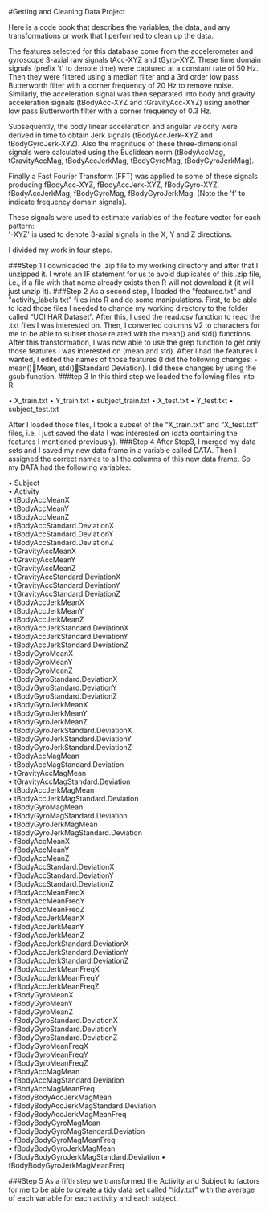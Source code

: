 #Getting and Cleaning Data Project

Here is a code book that describes the variables, the data, and any transformations or work that I performed to clean up the data.

The features selected for this database come from the accelerometer and gyroscope 3-axial raw signals tAcc-XYZ and tGyro-XYZ. These time domain signals (prefix 't' to denote time) were captured at a constant rate of 50 Hz. Then they were filtered using a median filter and a 3rd order low pass Butterworth filter with a corner frequency of 20 Hz to remove noise. Similarly, the acceleration signal was then separated into body and gravity acceleration signals (tBodyAcc-XYZ and tGravityAcc-XYZ) using another low pass Butterworth filter with a corner frequency of 0.3 Hz. 

Subsequently, the body linear acceleration and angular velocity were derived in time to obtain Jerk signals (tBodyAccJerk-XYZ and tBodyGyroJerk-XYZ). Also the magnitude of these three-dimensional signals were calculated using the Euclidean norm (tBodyAccMag, tGravityAccMag, tBodyAccJerkMag, tBodyGyroMag, tBodyGyroJerkMag). 

Finally a Fast Fourier Transform (FFT) was applied to some of these signals producing fBodyAcc-XYZ, fBodyAccJerk-XYZ, fBodyGyro-XYZ, fBodyAccJerkMag, fBodyGyroMag, fBodyGyroJerkMag. (Note the 'f' to indicate frequency domain signals). 

These signals were used to estimate variables of the feature vector for each pattern:  
'-XYZ' is used to denote 3-axial signals in the X, Y and Z directions.

I divided my work in four steps.

###Step 1
I downloaded the .zip file to my working directory and after that I unzipped it. I wrote an IF statement for us to avoid duplicates of this .zip file, i.e., if a file with that name already exists then R will not download it (it will just unzip it).
###Step 2
As a second step, I loaded the "features.txt" and "activity_labels.txt" files into R and do some manipulations.
First, to be able to load those files I needed to change my working directory to the folder called “UCI HAR Dataset”.   After this, I used the read.csv function to read the .txt files I was interested on.
Then, I converted columns V2 to characters for me to be able to subset those related with the mean() and std() functions. After this transformation, I was now able to use the grep function to get only those features I was interested on (mean and std).  After I had the features I wanted, I edited the names of those features (I did the following changes: -mean()Mean, std()Standard Deviation). I did these changes by using the gsub function.
###tep 3
In this third step we loaded the following files into R:

•	X_train.txt
•	Y_train.txt
•	subject_train.txt
•	X_test.txt
•	Y_test.txt
•	subject_test.txt

After I loaded those files, I took a subset of the “X_train.txt” and “X_test.txt” files, i.e, I just saved the data I was interested on (data containing the features I mentioned previously). 
###Step 4
After Step3, I merged my data sets and I saved my new data frame in a variable called DATA. Then I assigned the correct names to all the columns of this new data frame. So my DATA had the following variables:


•	Subject                                
•	Activity                               
•	tBodyAccMeanX                          
•	tBodyAccMeanY                          
•	tBodyAccMeanZ                         
•	tBodyAccStandard.DeviationX            
•	tBodyAccStandard.DeviationY            
•	tBodyAccStandard.DeviationZ            
•	tGravityAccMeanX                       
•	tGravityAccMeanY                      
•	tGravityAccMeanZ                       
•	tGravityAccStandard.DeviationX         
•	tGravityAccStandard.DeviationY         
•	tGravityAccStandard.DeviationZ         
•	tBodyAccJerkMeanX                     
•	tBodyAccJerkMeanY                      
•	tBodyAccJerkMeanZ                      
•	tBodyAccJerkStandard.DeviationX        
•	tBodyAccJerkStandard.DeviationY        
•	tBodyAccJerkStandard.DeviationZ       
•	tBodyGyroMeanX                         
•	tBodyGyroMeanY                         
•	tBodyGyroMeanZ                         
•	tBodyGyroStandard.DeviationX           
•	tBodyGyroStandard.DeviationY          
•	tBodyGyroStandard.DeviationZ           
•	tBodyGyroJerkMeanX                     
•	tBodyGyroJerkMeanY                     
•	tBodyGyroJerkMeanZ                     
•	tBodyGyroJerkStandard.DeviationX      
•	tBodyGyroJerkStandard.DeviationY       
•	tBodyGyroJerkStandard.DeviationZ       
•	tBodyAccMagMean                        
•	tBodyAccMagStandard.Deviation          
•	tGravityAccMagMean                    
•	tGravityAccMagStandard.Deviation       
•	tBodyAccJerkMagMean                    
•	tBodyAccJerkMagStandard.Deviation      
•	tBodyGyroMagMean                       
•	tBodyGyroMagStandard.Deviation        
•	tBodyGyroJerkMagMean                   
•	tBodyGyroJerkMagStandard.Deviation     
•	fBodyAccMeanX                          
•	fBodyAccMeanY                          
•	fBodyAccMeanZ                         
•	fBodyAccStandard.DeviationX            
•	fBodyAccStandard.DeviationY            
•	fBodyAccStandard.DeviationZ            
•	fBodyAccMeanFreqX                      
•	fBodyAccMeanFreqY                     
•	fBodyAccMeanFreqZ                      
•	fBodyAccJerkMeanX                      
•	fBodyAccJerkMeanY                      
•	fBodyAccJerkMeanZ                      
•	fBodyAccJerkStandard.DeviationX       
•	fBodyAccJerkStandard.DeviationY        
•	fBodyAccJerkStandard.DeviationZ        
•	fBodyAccJerkMeanFreqX                  
•	fBodyAccJerkMeanFreqY                  
•	fBodyAccJerkMeanFreqZ                 
•	fBodyGyroMeanX                         
•	fBodyGyroMeanY                         
•	fBodyGyroMeanZ                         
•	fBodyGyroStandard.DeviationX           
•	fBodyGyroStandard.DeviationY          
•	fBodyGyroStandard.DeviationZ           
•	fBodyGyroMeanFreqX                     
•	fBodyGyroMeanFreqY                     
•	fBodyGyroMeanFreqZ                     
•	fBodyAccMagMean                       
•	fBodyAccMagStandard.Deviation          
•	fBodyAccMagMeanFreq                    
•	fBodyBodyAccJerkMagMean                
•	fBodyBodyAccJerkMagStandard.Deviation  
•	fBodyBodyAccJerkMagMeanFreq           
•	fBodyBodyGyroMagMean                   
•	fBodyBodyGyroMagStandard.Deviation     
•	fBodyBodyGyroMagMeanFreq               
•	fBodyBodyGyroJerkMagMean               
•	fBodyBodyGyroJerkMagStandard.Deviation
•	fBodyBodyGyroJerkMagMeanFreq


###Step 5
As a fifth step we transformed the Activity and Subject to factors for me to be able to create a tidy data set called “tidy.txt” with the average of each variable for each activity and each subject.
